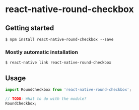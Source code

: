 # react-native-round-checkbox

## Getting started

`$ npm install react-native-round-checkbox --save`

### Mostly automatic installation

`$ react-native link react-native-round-checkbox`

## Usage
```javascript
import RoundCheckbox from 'react-native-round-checkbox';

// TODO: What to do with the module?
RoundCheckbox;
```
